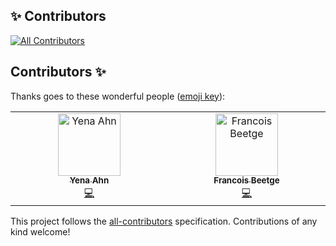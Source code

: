 ## :sparkles: Contributors
<!-- ALL-CONTRIBUTORS-BADGE:START - Do not remove or modify this section -->
[![All Contributors](https://img.shields.io/badge/all_contributors-2-orange.svg?style=flat-square)](#contributors-)
<!-- ALL-CONTRIBUTORS-BADGE:END -->

## Contributors ✨

Thanks goes to these wonderful people ([emoji key](https://allcontributors.org/docs/en/emoji-key)):

<!-- ALL-CONTRIBUTORS-LIST:START - Do not remove or modify this section -->
<!-- prettier-ignore-start -->
<!-- markdownlint-disable -->
<table>
  <tbody>
    <tr>
      <td align="center" valign="top" width="14.28%"><a href="https://github.com/Yena-Ahn"><img src="https://avatars.githubusercontent.com/u/75198944?v=4?s=100" width="100px;" alt="Yena Ahn"/><br /><sub><b>Yena Ahn</b></sub></a><br /><a href="https://github.com/uoa-compsci399-s1-2023/project-team-18/commits?author=Yena-Ahn" title="Code">💻</a></td>
      <td align="center" valign="top" width="14.28%"><a href="https://github.com/dampbacon"><img src="https://avatars.githubusercontent.com/u/7982855?v=4?s=100" width="100px;" alt="Francois Beetge"/><br /><sub><b>Francois Beetge</b></sub></a><br /><a href="https://github.com/uoa-compsci399-s1-2023/project-team-18/commits?author=dampbacon" title="Code">💻</a></td>
    </tr>
  </tbody>
</table>

<!-- markdownlint-restore -->
<!-- prettier-ignore-end -->

<!-- ALL-CONTRIBUTORS-LIST:END -->

This project follows the [all-contributors](https://github.com/all-contributors/all-contributors) specification. Contributions of any kind welcome!